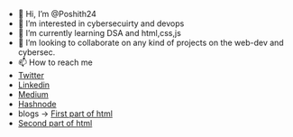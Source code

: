 - 👋 Hi, I’m @Poshith24
- 👀 I’m interested in cybersecuirty and devops
- 🌱 I’m currently learning DSA and html,css,js
- 💞️ I’m looking to collaborate on any kind of projects on the web-dev and cybersec.
- 📫 How to reach me 
- <a href="https://twitter.com/poshith_kumar/" title="My Twitter profile.">Twitter</a>
- <a href="http://www.linkedin.com/in/yalamanchi-poshith-kumar-522b89212" title="My linkedin profile">Linkedin</a>
- <a href="https://medium.com/@poshithkumar999" title="You'll find my medium blogs here">Medium</a>
- <a href="https://poshith24.hashnode.dev/" title="You'll find my hashnode blogs here">Hashnode</a>
- blogs -> <a href="https://poshith24.hashnode.dev/html-part-1">First part of html</a>
- <a href="https://poshith24.hashnode.dev/html-part-2">Second part of html</a>

<!---
Poshith24/Poshith24 is a ✨ special ✨ repository because its `README.md` (this file) appears on your GitHub profile.
You can click the Preview link to take a look at your changes.
--->
